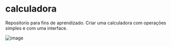 # calculadora
Repositorio para fins de aprendizado. Criar uma calculadora com operações simples e com uma interface.

![image](https://github.com/italomonte/calculator-in-python/assets/68883489/8198f9a1-2692-4627-8114-9379bc5b2831)
